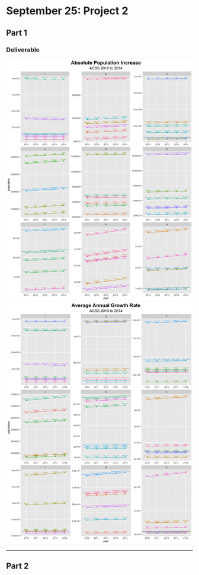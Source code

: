 # September 25: Project 2
## Part 1
### Deliverable
![](abspopinc.png)
![](avggrowth.png)
<!---
___
### Stretch Goal 1
___
### Stretch Goal 2
-->
___
## Part 2
